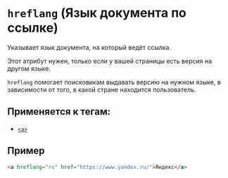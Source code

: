 # `hreflang` (Язык документа по ссылке)

Указывает язык документа, на который ведёт ссылка.

Этот атрибут нужен, только если у вашей страницы есть версия на другом языке.

`hreflang` помогает поисковикам выдавать версию на нужном языке, в зависимости от того, в какой стране находится пользователь.

## Применяется к тегам:

- [`<a>`](<../TAGS INLINE/a (ССЫЛКА).md>)

## Пример

```html
<a hreflang="ru" href="https://www.yandex.ru/">Яндекс</a>
```
